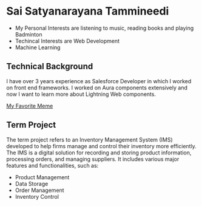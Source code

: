 # Sai Satyanarayana Tammineedi

  - My Personal Interests are listening to music, reading  books and 
playing Badminton
  - Techincal Interests are Web Development
  - Machine Learning
    
## Technical Background
I have over 3 years experience as Salesforce Developer in which I worked 
on front end frameworks. I worked on Aura components extensively and now I 
want to learn more about Lightning Web components.

[My Favorite 
Meme](https://i.pinimg.com/736x/4a/17/de/4a17de2149fefbb2146110c3d3a41db0.jpg)

## Term Project
The term project refers to an Inventory Management System (IMS) developed to help firms manage and control their inventory more efficiently. The IMS is a digital solution for recording and storing product information, processing orders, and managing suppliers. It includes various major features and functionalities, such as:
- Product Management
- Data Storage
- Order Management
- Inventory Control
